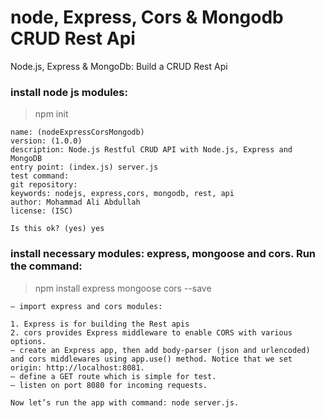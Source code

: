 # node, Express, Cors & Mongodb CRUD Rest Api
Node.js, Express &amp; MongoDb: Build a CRUD Rest Api

### install node js modules:
> npm init
```
name: (nodeExpressCorsMongodb) 
version: (1.0.0) 
description: Node.js Restful CRUD API with Node.js, Express and MongoDB
entry point: (index.js) server.js
test command: 
git repository: 
keywords: nodejs, express,cors, mongodb, rest, api
author: Mohammad Ali Abdullah
license: (ISC)

Is this ok? (yes) yes
```
### install necessary modules: express, mongoose and cors. Run the command:
> npm install express mongoose cors --save

```
– import express and cors modules:

1. Express is for building the Rest apis
2. cors provides Express middleware to enable CORS with various options.
– create an Express app, then add body-parser (json and urlencoded) and cors middlewares using app.use() method. Notice that we set origin: http://localhost:8081.
– define a GET route which is simple for test.
– listen on port 8080 for incoming requests.

Now let’s run the app with command: node server.js.
```